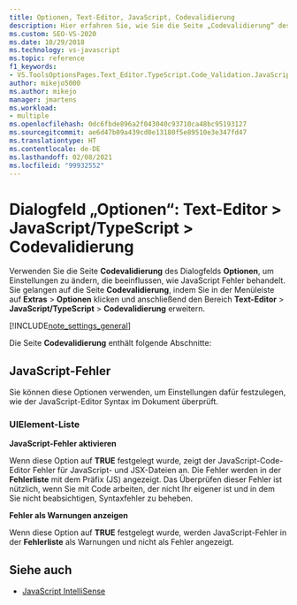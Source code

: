 ```yaml
---
title: Optionen, Text-Editor, JavaScript, Codevalidierung
description: Hier erfahren Sie, wie Sie die Seite „Codevalidierung“ des Dialogfelds „Optionen“ verwenden, um Einstellungen zu ändern, die beeinflussen, wie JavaScript Fehler behandelt.
ms.custom: SEO-VS-2020
ms.date: 10/29/2018
ms.technology: vs-javascript
ms.topic: reference
f1_keywords:
- VS.ToolsOptionsPages.Text_Editor.TypeScript.Code_Validation.JavaScript_Errors
author: mikejo5000
ms.author: mikejo
manager: jmartens
ms.workload:
- multiple
ms.openlocfilehash: 0dc6fbde896a2f043040c93710ca48bc95193127
ms.sourcegitcommit: ae6d47b09a439cd0e13180f5e89510e3e347fd47
ms.translationtype: HT
ms.contentlocale: de-DE
ms.lasthandoff: 02/08/2021
ms.locfileid: "99932552"
---
```

# <a name="options-dialog-box-text-editor--javascripttypescript--code-validation"></a>Dialogfeld „Optionen“: Text-Editor \> JavaScript/TypeScript \> Codevalidierung

Verwenden Sie die Seite **Codevalidierung** des Dialogfelds **Optionen**, um Einstellungen zu ändern, die beeinflussen, wie JavaScript Fehler behandelt. Sie gelangen auf die Seite **Codevalidierung**, indem Sie in der Menüleiste auf **Extras** > **Optionen** klicken und anschließend den Bereich **Text-Editor** > **JavaScript/TypeScript** > **Codevalidierung** erweitern.

[!INCLUDE[note_settings_general](../../data-tools/includes/note_settings_general_md.md)]

Die Seite **Codevalidierung** enthält folgende Abschnitte:

## <a name="javascript-errors"></a>JavaScript-Fehler

Sie können diese Optionen verwenden, um Einstellungen dafür festzulegen, wie der JavaScript-Editor Syntax im Dokument überprüft.

### <a name="uielement-list"></a>UIElement-Liste

**JavaScript-Fehler aktivieren**

Wenn diese Option auf **TRUE** festgelegt wurde, zeigt der JavaScript-Code-Editor Fehler für JavaScript- und JSX-Dateien an. Die Fehler werden in der **Fehlerliste** mit dem Präfix (JS) angezeigt. Das Überprüfen dieser Fehler ist nützlich, wenn Sie mit Code arbeiten, der nicht Ihr eigener ist und in dem Sie nicht beabsichtigen, Syntaxfehler zu beheben.

**Fehler als Warnungen anzeigen**

Wenn diese Option auf **TRUE** festgelegt wurde, werden JavaScript-Fehler in der **Fehlerliste** als Warnungen und nicht als Fehler angezeigt.

## <a name="see-also"></a>Siehe auch

- [JavaScript IntelliSense](../../ide/javascript-intellisense.md)